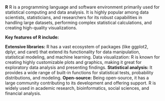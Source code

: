 **R**
R is a programming language and software environment primarily used for statistical computing and data analysis. It is highly popular among data scientists, statisticians, and researchers for its robust capabilities in handling large datasets, performing complex statistical calculations, and creating high-quality visualizations.

**Key features of R include:**

**Extensive libraries:** R has a vast ecosystem of packages (like ggplot2, dplyr, and caret) that extend its functionality for data manipulation, statistical modeling, and machine learning.
Data visualization: R is known for creating highly customizable plots and graphics, making it great for exploratory data analysis and presenting findings.
**Statistical analysis:** It provides a wide range of built-in functions for statistical tests, probability distributions, and modeling.
**Open-source:** Being open-source, it has a large community contributing to its development and offering support.
R is widely used in academic research, bioinformatics, social sciences, and financial analysis.